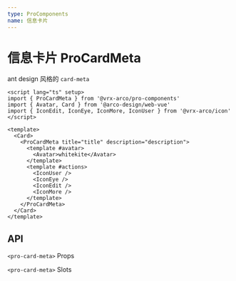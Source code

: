 ```yaml
---
type: ProComponents
name: 信息卡片
---
```


<script lang="ts" setup>
import {ProCardMeta} from '@vrx-arco/pro-components';
import  {Card,Avatar} from  '@arco-design/web-vue';
import {IconEdit, IconEye, IconMore, IconUser} from '@vrx-arco/icon';
</script>

# 信息卡片 ProCardMeta

ant design 风格的 `card-meta`

<Card>
    <ProCardMeta  title="title" description="description">
        <template #avatar>
            <Avatar>whitekite</Avatar>
        </template>
        <template #actions>
            <IconUser />
            <IconEye />
            <IconEdit />
            <IconMore />
        </template>
    </ProCardMeta>
</Card>

```vue
<script lang="ts" setup>
import { ProCardMeta } from '@vrx-arco/pro-components'
import { Avatar, Card } from '@arco-design/web-vue'
import { IconEdit, IconEye, IconMore, IconUser } from '@vrx-arco/icon'
</script>

<template>
  <Card>
    <ProCardMeta title="title" description="description">
      <template #avatar>
        <Avatar>whitekite</Avatar>
      </template>
      <template #actions>
        <IconUser />
        <IconEye />
        <IconEdit />
        <IconMore />
      </template>
    </ProCardMeta>
  </Card>
</template>
```

## API

`<pro-card-meta>` Props

<ApiTable>
    <ApiTableLine prop="title" desc="标题" type="string | VNode" default="-" />
    <ApiTableLine prop="avatar" desc="头像" type="VNode" default="-" />
    <ApiTableLine prop="description" desc="描述" type="string | VNode" default="-" />
    <ApiTableLine prop="actions" desc="操作按钮" type="VNode[]" default="-" />
</ApiTable>

`<pro-card-meta>` Slots

<SlotTable>
    <SlotTableLine slot="title" desc="标题" attr="-" />
    <SlotTableLine slot="avatar" desc="头像" attr="-" />
    <SlotTableLine slot="description" desc="描述" attr="-" />
    <SlotTableLine slot="actions" desc="操作按钮" attr="()=>VNode[]" />
</SlotTable>
